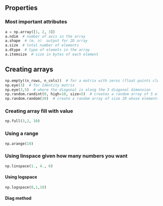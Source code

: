 ## Properties

### Most important attributes

```python
a = np.array([1, 2, 3])
a.ndim  # number of axis in the array
a.shape  # (m, n)  output for 2D array
a.size  # total number of elements
a.dtype  # type of elemets in the array
a.itemsize  # size in bytes of each element
```

## Creating arrays

```python
np.empty((n_rows, n_cols))  # for a matrix with zeros (float points closest to zero)
np.eye(3)  # for Identity matrix
np.eye(3,5)  # where the diagonal is along the 3 diagonal dimension
np.random.randint(0, high=10, size=5)  # creates a random array of 5 elements from 0 to 9 
np.random.random(20)  # create a random array of size 20 whose elements belong to [0, 1]
```

### Creating array fill with value

```python
np.full(3,2, 10)
```

### Using a range

```python
np.arange(10)
```

### Using linspace given how many numbers you want

```python
np.linspace(1., 4., 6)
```

#### Using logspace

```python
np.logspace(0,1,10)
```

#### Diag method
